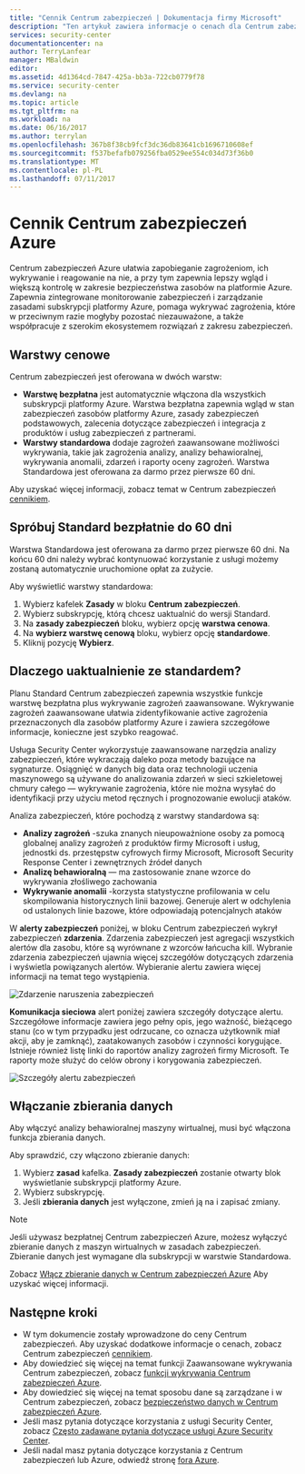 ```yaml
---
title: "Cennik Centrum zabezpieczeń | Dokumentacja firmy Microsoft"
description: "Ten artykuł zawiera informacje o cenach dla Centrum zabezpieczeń Azure."
services: security-center
documentationcenter: na
author: TerryLanfear
manager: MBaldwin
editor: 
ms.assetid: 4d1364cd-7847-425a-bb3a-722cb0779f78
ms.service: security-center
ms.devlang: na
ms.topic: article
ms.tgt_pltfrm: na
ms.workload: na
ms.date: 06/16/2017
ms.author: terrylan
ms.openlocfilehash: 367b8f38cb9fcf3dc36db83641cb1696710608ef
ms.sourcegitcommit: f537befafb079256fba0529ee554c034d73f36b0
ms.translationtype: MT
ms.contentlocale: pl-PL
ms.lasthandoff: 07/11/2017
---
```

# <a name="azure-security-center-pricing"></a>Cennik Centrum zabezpieczeń Azure
Centrum zabezpieczeń Azure ułatwia zapobieganie zagrożeniom, ich wykrywanie i reagowanie na nie, a przy tym zapewnia lepszy wgląd i większą kontrolę w zakresie bezpieczeństwa zasobów na platformie Azure. Zapewnia zintegrowane monitorowanie zabezpieczeń i zarządzanie zasadami subskrypcji platformy Azure, pomaga wykrywać zagrożenia, które w przeciwnym razie mogłyby pozostać niezauważone, a także współpracuje z szerokim ekosystemem rozwiązań z zakresu zabezpieczeń.

## <a name="pricing-tiers"></a>Warstwy cenowe
Centrum zabezpieczeń jest oferowana w dwóch warstw:

* **Warstwę bezpłatna** jest automatycznie włączona dla wszystkich subskrypcji platformy Azure. Warstwa bezpłatna zapewnia wgląd w stan zabezpieczeń zasobów platformy Azure, zasady zabezpieczeń podstawowych, zalecenia dotyczące zabezpieczeń i integracja z produktów i usług zabezpieczeń z partnerami.
* **Warstwy standardowa** dodaje zagrożeń zaawansowane możliwości wykrywania, takie jak zagrożenia analizy, analizy behawioralnej, wykrywania anomalii, zdarzeń i raporty oceny zagrożeń. Warstwa Standardowa jest oferowana za darmo przez pierwsze 60 dni.

Aby uzyskać więcej informacji, zobacz temat w Centrum zabezpieczeń [cennikiem](https://azure.microsoft.com/pricing/details/security-center/).

## <a name="try-standard-free-for-60-days"></a>Spróbuj Standard bezpłatnie do 60 dni
Warstwa Standardowa jest oferowana za darmo przez pierwsze 60 dni. Na końcu 60 dni należy wybrać kontynuować korzystanie z usługi możemy zostaną automatycznie uruchomione opłat za zużycie.

Aby wyświetlić warstwy standardowa:

1. Wybierz kafelek **Zasady** w bloku **Centrum zabezpieczeń**.
2. Wybierz subskrypcję, którą chcesz uaktualnić do wersji Standard.
3. Na **zasady zabezpieczeń** bloku, wybierz opcję **warstwa cenowa**.
4. Na **wybierz warstwę cenową** bloku, wybierz opcję **standardowe**.
5. Kliknij pozycję **Wybierz**.


## <a name="why-upgrade-to-standard"></a>Dlaczego uaktualnienie ze standardem?
Planu Standard Centrum zabezpieczeń zapewnia wszystkie funkcje warstwę bezpłatna plus wykrywanie zagrożeń zaawansowane. Wykrywanie zagrożeń zaawansowane ułatwia zidentyfikowanie active zagrożenia przeznaczonych dla zasobów platformy Azure i zawiera szczegółowe informacje, konieczne jest szybko reagować.

Usługa Security Center wykorzystuje zaawansowane narzędzia analizy zabezpieczeń, które wykraczają daleko poza metody bazujące na sygnaturze. Osiągnięć w danych big data oraz technologii uczenia maszynowego są używane do analizowania zdarzeń w sieci szkieletowej chmury całego — wykrywanie zagrożenia, które nie można wysyłać do identyfikacji przy użyciu metod ręcznych i prognozowanie ewolucji ataków.

Analiza zabezpieczeń, które pochodzą z warstwy standardowa są:

* **Analizy zagrożeń** -szuka znanych nieupoważnione osoby za pomocą globalnej analizy zagrożeń z produktów firmy Microsoft i usług, jednostki ds. przestępstw cyfrowych firmy Microsoft, Microsoft Security Response Center i zewnętrznych źródeł danych
* **Analizę behawioralną** — ma zastosowanie znane wzorce do wykrywania złośliwego zachowania
* **Wykrywanie anomalii** -korzysta statystyczne profilowania w celu skompilowania historycznych linii bazowej. Generuje alert w odchylenia od ustalonych linie bazowe, które odpowiadają potencjalnych ataków

W **alerty zabezpieczeń** poniżej, w bloku Centrum zabezpieczeń wykrył zabezpieczeń **zdarzenia**. Zdarzenia zabezpieczeń jest agregacji wszystkich alertów dla zasobu, które są wyrównane z wzorców łańcucha kill. Wybranie zdarzenia zabezpieczeń ujawnia więcej szczegółów dotyczących zdarzenia i wyświetla powiązanych alertów. Wybieranie alertu zawiera więcej informacji na temat tego wystąpienia.

![Zdarzenie naruszenia zabezpieczeń][2]

**Komunikacja sieciowa** alert poniżej zawiera szczegóły dotyczące alertu. Szczegółowe informacje zawiera jego pełny opis, jego ważność, bieżącego stanu (co w tym przypadku jest odrzucane, co oznacza użytkownik miał akcji, aby je zamknąć), zaatakowanych zasobów i czynności korygujące. Istnieje również listę linki do raportów analizy zagrożeń firmy Microsoft. Te raporty może służyć do celów obrony i korygowania zabezpieczeń.

![Szczegóły alertu zabezpieczeń][3]

## <a name="enable-data-collection"></a>Włączanie zbierania danych
Aby włączyć analizy behawioralnej maszyny wirtualnej, musi być włączona funkcja zbierania danych.

Aby sprawdzić, czy włączono zbieranie danych:

1. Wybierz **zasad** kafelka. **Zasady zabezpieczeń** zostanie otwarty blok wyświetlanie subskrypcji platformy Azure.
2. Wybierz subskrypcję.
3. Jeśli **zbierania danych** jest wyłączone, zmień ją na i zapisać zmiany.

> [!NOTE]
> Jeśli używasz bezpłatnej Centrum zabezpieczeń Azure, możesz wyłączyć zbieranie danych z maszyn wirtualnych w zasadach zabezpieczeń. Zbieranie danych jest wymagane dla subskrypcji w warstwie Standardowa.
>
>

Zobacz [Włącz zbieranie danych w Centrum zabezpieczeń Azure](security-center-enable-data-collection.md) Aby uzyskać więcej informacji.

## <a name="next-steps"></a>Następne kroki
* W tym dokumencie zostały wprowadzone do ceny Centrum zabezpieczeń. Aby uzyskać dodatkowe informacje o cenach, zobacz Centrum zabezpieczeń [cennikiem](https://azure.microsoft.com/pricing/details/security-center/).
* Aby dowiedzieć się więcej na temat funkcji Zaawansowane wykrywania Centrum zabezpieczeń, zobacz [funkcji wykrywania Centrum zabezpieczeń Azure](security-center-detection-capabilities.md).
* Aby dowiedzieć się więcej na temat sposobu dane są zarządzane i w Centrum zabezpieczeń, zobacz [bezpieczeństwo danych w Centrum zabezpieczeń Azure](security-center-data-security.md).
* Jeśli masz pytania dotyczące korzystania z usługi Security Center, zobacz [Często zadawane pytania dotyczące usługi Azure Security Center](security-center-faq.md).
* Jeśli nadal masz pytania dotyczące korzystania z Centrum zabezpieczeń lub Azure, odwiedź stronę [fora Azure](https://social.msdn.microsoft.com/Forums/home?forum=AzureSecurityCenter&filter=alltypes&sort=lastpostdesc).

<!--Image references-->
[1]: ./media/security-center-pricing/standard.png
[2]: ./media/security-center-pricing/incident.png
[3]: ./media/security-center-pricing/network-alert.png
